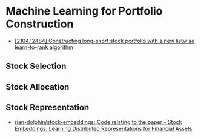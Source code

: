 # Machine Learning for Portfolio Construction

- [[2104.12484] Constructing long-short stock portfolio with a new listwise learn-to-rank algorithm](https://arxiv.org/abs/2104.12484)

## Stock Selection

## Stock Allocation

## Stock Representation

- [rian-dolphin/stock-embeddings: Code relating to the paper - Stock Embeddings: Learning Distributed Representations for Financial Assets](https://github.com/rian-dolphin/stock-embeddings)
